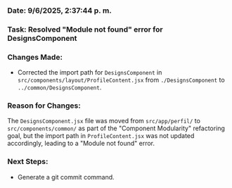 ### Date: 9/6/2025, 2:37:44 p. m.

### Task: Resolved "Module not found" error for DesignsComponent

### Changes Made:
- Corrected the import path for `DesignsComponent` in `src/components/layout/ProfileContent.jsx` from `./DesignsComponent` to `../common/DesignsComponent`.

### Reason for Changes:
The `DesignsComponent.jsx` file was moved from `src/app/perfil/` to `src/components/common/` as part of the "Component Modularity" refactoring goal, but the import path in `ProfileContent.jsx` was not updated accordingly, leading to a "Module not found" error.

### Next Steps:
- Generate a git commit command.
